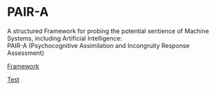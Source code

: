 # PAIR-A
A structured Framework for probing the potential sentience of Machine Systems, including Artificial Intelligence:  
PAIR-A (Psychocognitive Assimilation and Incongruity Response Assessment)
  
[Framework](https://github.com/Az-Net/PAIR-A/blob/main/Framework.md)

[Test](https://github.com/Az-Net/PAIR-A/blob/main/AzTest.md)
